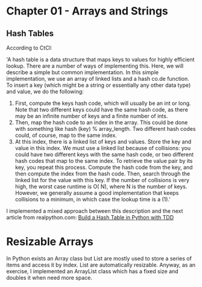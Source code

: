 # Chapter 01 - Arrays and Strings

## Hash Tables
According to CtCI:

'A hash table is a data structure that maps keys to values for highly efficient lookup. There are a number of
ways of implementing this. Here, we will describe a simple but common implementation.
In this simple implementation, we use an array of linked lists and a hash co.de function. To insert a key
(which might be a string or essentially any other data type) and value, we do the following:
1. First, compute the keys hash code, which will usually be an int or long. Note that two different keys could have the same hash code, as there may be an infinite number of keys and a finite number of ints.
2. Then, map the hash code to an index in the array. This could be done with something like hash (key) % array_length. Two different hash codes could, of course, map to the same index.
3. At this index, there is a linked list of keys and values. Store the key and value in this index. We must use a linked list because of collisions: you could have two different keys with the same hash code, or two different hash codes that map to the same index.
To retrieve the value pair by its key, you repeat this process. Compute the hash code from the key, and then compute the index from the hash code. Then, search through the linked list for the value with this key.
If the number of collisions is very high, the worst case runtime is O( N), where N is the number of keys.
However, we generally assume a good implementation that keeps collisions to a minimum, in which case the lookup time is a (1).'

I implemented a mixed approach between this description and the next article from realpython.com:
[Build a Hash Table in Python with TDD](https://realpython.com/python-hash-table/)

# Resizable Arrays
In Python exists an Array class but List are mostly used to store a series of items and access it by index.
List are automatically resizable.
Anyway, as an exercise, I implemented an ArrayList class which has a fixed size and doubles it when need more space.